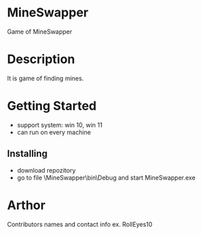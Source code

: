 # MineSwapper
Game of MineSwapper

# Description
It is game of finding mines.


# Getting Started 
- support system: win 10, win 11
- can run on every machine
## Installing
- download repozitory
- go to file \MineSwapper\bin\Debug and start MineSwapper.exe


# Arthor
Contributors names and contact info
ex. RollEyes10

